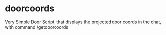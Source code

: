 # doorcoords
Very Simple Door Script, that displays the projected door coords in the chat, with command /getdoorcoords
